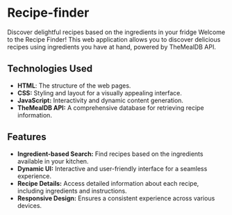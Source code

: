 # Recipe-finder
  Discover delightful recipes based on the ingredients in your fridge
  Welcome to the Recipe Finder! This web application allows you to discover delicious recipes using ingredients you have at hand, powered by TheMealDB API.

## Technologies Used
- **HTML**: The structure of the web pages.
- **CSS:** Styling and layout for a visually appealing interface.
- **JavaScript:** Interactivity and dynamic content generation.
- **TheMealDB API:** A comprehensive database for retrieving recipe information.

## Features
- **Ingredient-based Search:** Find recipes based on the ingredients available in your kitchen.
- **Dynamic UI:** Interactive and user-friendly interface for a seamless experience.
- **Recipe Details:** Access detailed information about each recipe, including ingredients and instructions.
- **Responsive Design:** Ensures a consistent experience across various devices.
